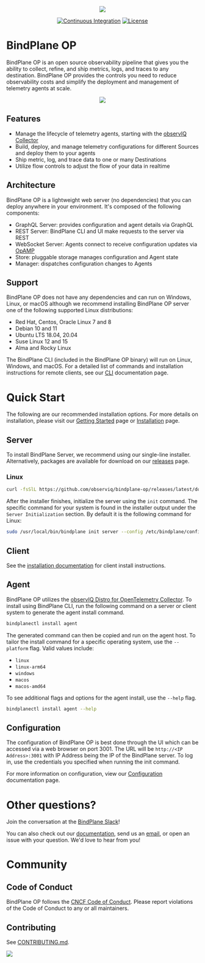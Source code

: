 <p align="center"><img src="docs/images/bindplaneop.png?raw=true"></p>

<center>

[![Continuous Integration](https://github.com/observIQ/bindplane-op/actions/workflows/ci.yml/badge.svg)](https://github.com/observIQ/bindplane-op/actions/workflows/ci.yml)
[![License](https://img.shields.io/badge/License-Apache_2.0-blue.svg)](https://opensource.org/licenses/Apache-2.0)

</center>

# BindPlane OP

BindPlane OP is an open source observability pipeline that gives you the ability to collect, refine, and ship metrics, logs, and traces to any destination. BindPlane OP provides the controls you need to reduce observability costs and simplify the deployment and management of telemetry agents at scale.

<p align="center"><img src="docs/images/BindPlane_Architecture_Diagram.jpg?raw=true"></p>

## Features

  * Manage the lifecycle of telemetry agents, starting with the [observIQ Collector](https://github.com/observIQ/observiq-otel-collector)
  * Build, deploy, and manage telemetry configurations for different Sources and deploy them to your agents
  * Ship metric, log, and trace data to one or many Destinations
  * Utilize flow controls to adjust the flow of your data in realtime

## Architecture

BindPlane OP is a lightweight web server (no dependencies) that you can deploy anywhere in your environment. It's composed of the following components:

  * GraphQL Server: provides configuration and agent details via GraphQL
  * REST Server: BindPlane CLI and UI make requests to the server via REST
  * WebSocket Server: Agents connect to receive configuration updates via [OpAMP](https://github.com/open-telemetry/opamp-spec)
  * Store: pluggable storage manages configuration and Agent state
  * Manager: dispatches configuration changes to Agents

## Support

BindPlane OP does not have any dependencies and can run on Windows, Linux, or macOS although we recommend installing BindPlane OP server one of the following supported Linux distributions:

  * Red Hat, Centos, Oracle Linux 7 and 8
  * Debian 10 and 11
  * Ubuntu LTS 18.04, 20.04
  * Suse Linux 12 and 15
  * Alma and Rocky Linux

The BindPlane CLI (included in the BindPlane OP binary) will run on Linux, Windows, and macOS. For a detailed list of commands and installation instructions for remote clients, see our [CLI](https://docs.bindplane.observiq.com/docs/cli) documentation page.

# Quick Start

The following are our recommended installation options. For more details on installation, please visit our [Getting Started](https://docs.bindplane.observiq.com/docs/getting-started) page or [Installation](https://docs.bindplane.observiq.com/docs/installation) page.

## Server

To install BindPlane Server, we recommend using our single-line installer. Alternatively, packages are available for download on our [releases](https://github.com/observIQ/bindplane-op/releases) page.

### Linux
```bash
curl -fsSlL https://github.com/observiq/bindplane-op/releases/latest/download/install-linux.sh | bash -s --
```

After the installer finishes, initialize the server using the `init` command. The specific command for your system is found in the installer output under the `Server Initialization` section. By default it is the following command for Linux:

```bash
sudo /usr/local/bin/bindplane init server --config /etc/bindplane/config.yaml
```

## Client

See the [installation documentation](./doc/install.md#client) for client install instructions.

## Agent

BindPlane OP utilizes the [observIQ Distro for OpenTelemetry Collector](https://github.com/observIQ/observiq-otel-collector). To install using BindPlane CLI, run the following command on a server or client system to generate the agent install command.

```bash
bindplanectl install agent
```

The generated command can then be copied and run on the agent host. To tailor the install command for a specific operating system, use the `--platform` flag. Valid values include:

 * `linux`
 * `linux-arm64`
 * `windows`
 * `macos`
 * `macos-amd64`

To see additional flags and options for the agent install, use the `--help` flag.
```bash
bindplanectl install agent --help
```

## Configuration

The configuration of BindPlane OP is best done through the UI which can be accessed via a web browser on port 3001. The URL will be `http://<IP Address>:3001` with IP Address being the IP of the BindPlane server. To log in, use the credentials you specified when running the init command.

For more information on configuration, view our [Configuration](https://docs.bindplane.observiq.com/docs/configuration) documentation page.

# Other questions?

Join the conversation at the [BindPlane Slack](https://observiq.com/support-bindplaneop/)!

You can also check out our [documentation](https://docs.bindplane.observiq.com/), send us an [email](mailto:support.observiq.com), or open an issue with your question. We'd love to hear from you!

# Community

## Code of Conduct

BindPlane OP follows the [CNCF Code of Conduct](https://github.com/cncf/foundation/blob/main/code-of-conduct.md). Please report violations of the Code of Conduct to any or all maintainers.

## Contributing

See [CONTRIBUTING.md](/docs/CONTRIBUTING.md).

<a href="https://github.com/observIQ/bindplane-op/graphs/contributors">
  <img src="https://contributors-img.web.app/image?repo=observIQ/bindplane-op" />
</a>
